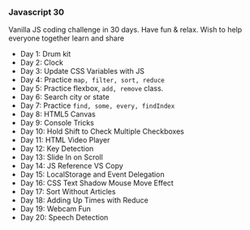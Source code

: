 ### Javascript 30

Vanilla JS coding challenge in 30 days.
Have fun & relax.
Wish to help everyone together learn and share

- Day 1: Drum kit
- Day 2: Clock
- Day 3: Update CSS Variables with JS
- Day 4: Practice ```map, filter, sort, reduce```
- Day 5: Practice flexbox, ```add, remove``` class.
- Day 6: Search city or state
- Day 7: Practice ```find, some, every, findIndex```
- Day 8: HTML5 Canvas
- Day 9: Console Tricks
- Day 10: Hold Shift to Check Multiple Checkboxes
- Day 11: HTML Video Player
- Day 12: Key Detection
- Day 13: Slide In on Scroll
- Day 14: JS Reference VS Copy
- Day 15: LocalStorage and Event Delegation
- Day 16: CSS Text Shadow Mouse Move Effect
- Day 17: Sort Without Articles
- Day 18: Adding Up Times with Reduce
- Day 19: Webcam Fun
- Day 20: Speech Detection
